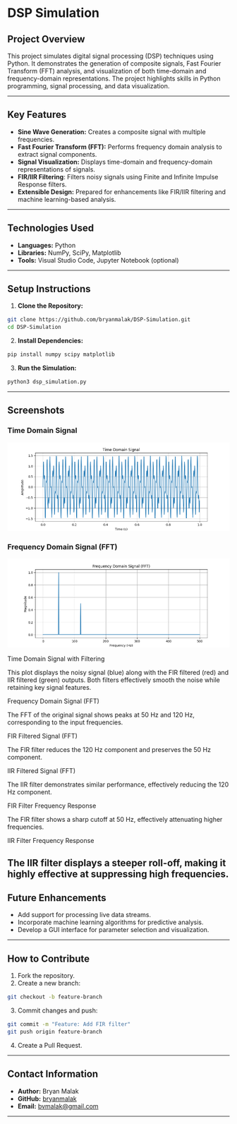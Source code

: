 # DSP Simulation

## Project Overview
This project simulates digital signal processing (DSP) techniques using Python. It demonstrates the generation of composite signals, Fast Fourier Transform (FFT) analysis, and visualization of both time-domain and frequency-domain representations. The project highlights skills in Python programming, signal processing, and data visualization.

---

## Key Features
- **Sine Wave Generation:** Creates a composite signal with multiple frequencies.
- **Fast Fourier Transform (FFT):** Performs frequency domain analysis to extract signal components.
- **Signal Visualization:** Displays time-domain and frequency-domain representations of signals.
- **FIR/IIR Filtering**: Filters noisy signals using Finite and Infinite Impulse Response filters.
- **Extensible Design:** Prepared for enhancements like FIR/IIR filtering and machine learning-based analysis.

---

## Technologies Used
- **Languages:** Python
- **Libraries:** NumPy, SciPy, Matplotlib
- **Tools:** Visual Studio Code, Jupyter Notebook (optional)

---

## Setup Instructions
1. **Clone the Repository:**
```bash
git clone https://github.com/bryanmalak/DSP-Simulation.git
cd DSP-Simulation
```

2. **Install Dependencies:**
```bash
pip install numpy scipy matplotlib
```

3. **Run the Simulation:**
```bash
python3 dsp_simulation.py
```

---

## Screenshots
### Time Domain Signal
![Time Domain Signal](screenshots/time_domain_signal.png)

### Frequency Domain Signal (FFT)
![Frequency Domain Signal](screenshots/frequency_domain_signal.png)

Time Domain Signal with Filtering

This plot displays the noisy signal (blue) along with the FIR filtered (red) and IIR filtered (green) outputs. Both filters effectively smooth the noise while retaining key signal features.


Frequency Domain Signal (FFT)

The FFT of the original signal shows peaks at 50 Hz and 120 Hz, corresponding to the input frequencies.


FIR Filtered Signal (FFT)

The FIR filter reduces the 120 Hz component and preserves the 50 Hz component.


IIR Filtered Signal (FFT)

The IIR filter demonstrates similar performance, effectively reducing the 120 Hz component.


FIR Filter Frequency Response

The FIR filter shows a sharp cutoff at 50 Hz, effectively attenuating higher frequencies.


IIR Filter Frequency Response

The IIR filter displays a steeper roll-off, making it highly effective at suppressing high frequencies.
---

## Future Enhancements
- Add support for processing live data streams.
- Incorporate machine learning algorithms for predictive analysis.
- Develop a GUI interface for parameter selection and visualization.

---

## How to Contribute
1. Fork the repository.
2. Create a new branch:
```bash
git checkout -b feature-branch
```
3. Commit changes and push:
```bash
git commit -m "Feature: Add FIR filter"
git push origin feature-branch
```
4. Create a Pull Request.

---

## Contact Information
- **Author:** Bryan Malak
- **GitHub:** [bryanmalak](https://github.com/bryanmalak)
- **Email:** bvmalak@gmail.com

---


